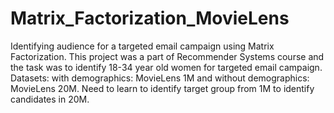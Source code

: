 # Matrix_Factorization_MovieLens
Identifying audience for a targeted email campaign using Matrix Factorization.
This project was a part of Recommender Systems course and the task was to identify 18-34 year old women for targeted email campaign.
Datasets: with demographics: MovieLens 1M and without demographics: MovieLens 20M.
Need to learn to identify target group from 1M to identify candidates in 20M.
